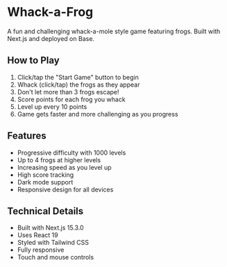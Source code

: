 # Whack-a-Frog

A fun and challenging whack-a-mole style game featuring frogs. Built with Next.js and deployed on Base.

## How to Play

1. Click/tap the "Start Game" button to begin
2. Whack (click/tap) the frogs as they appear
3. Don't let more than 3 frogs escape!
4. Score points for each frog you whack
5. Level up every 10 points
6. Game gets faster and more challenging as you progress

## Features

- Progressive difficulty with 1000 levels
- Up to 4 frogs at higher levels
- Increasing speed as you level up
- High score tracking
- Dark mode support
- Responsive design for all devices

## Technical Details

- Built with Next.js 15.3.0
- Uses React 19
- Styled with Tailwind CSS
- Fully responsive
- Touch and mouse controls

